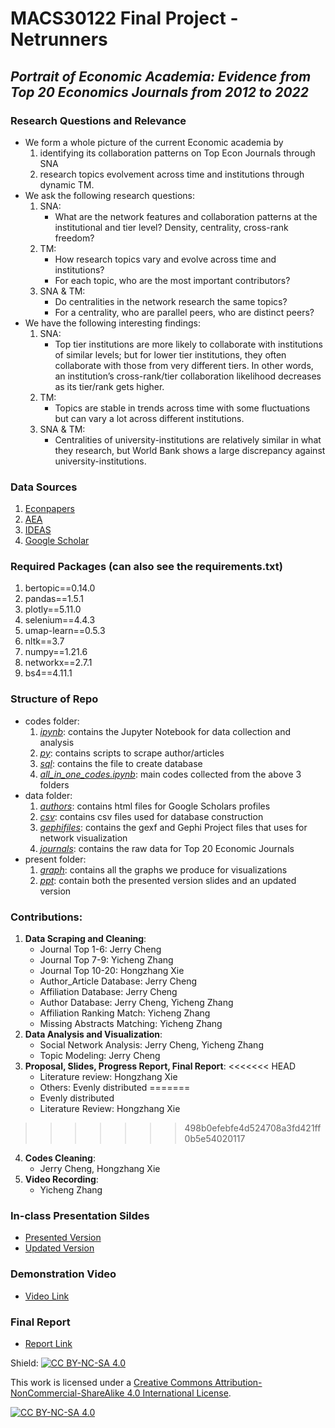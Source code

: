 # MACS30122 Final Project - Netrunners
## *Portrait of Economic Academia: Evidence from Top 20 Economics Journals from 2012 to 2022*
### Research Questions and Relevance
 * We form a whole picture of the current Economic academia by 
    1. identifying its collaboration patterns on Top Econ Journals through SNA
    2. research topics evolvement across time and institutions through dynamic TM.
 * We ask the following research questions:
    1. SNA: 
        - What are the network features and collaboration patterns at the institutional and tier level? Density, centrality, cross-rank freedom?
    2. TM:
        - How research topics vary and evolve across time and institutions? 
        - For each topic, who are the most important contributors?
    3. SNA & TM:
        - Do centralities in the network research the same topics?
        - For a centrality, who are parallel peers, who are distinct peers?
 * We have the following interesting findings:
    1. SNA: 
        - Top tier institutions are more likely to collaborate with institutions of similar levels; but for lower tier institutions, they often collaborate with those from very different tiers. In other words, an institution’s cross-rank/tier collaboration likelihood decreases as its tier/rank gets higher.
    2. TM:
        - Topics are stable in trends across time with some fluctuations but can vary a lot across different institutions.
    3. SNA & TM:
        - Centralities of university-institutions are relatively similar in what they research, but World Bank shows a large discrepancy against university-institutions.

### Data Sources
1. [Econpapers](https://econpapers.repec.org/)
2. [AEA](https://www.aeaweb.org/)
3. [IDEAS](https://ideas.repec.org/)
4. [Google Scholar](https://scholar.google.com/)

### Required Packages (can also see the requirements.txt)
1. bertopic==0.14.0
2. pandas==1.5.1
3. plotly==5.11.0
4. selenium==4.4.3
5. umap-learn==0.5.3
6. nltk==3.7
7. numpy==1.21.6
8. networkx==2.7.1
9. bs4==4.11.1

### Structure of Repo
* codes folder:
    1. [*ipynb*](https://github.com/macs30122-winter23/final-project-netrunner/tree/main/codes/ipynb): contains the Jupyter Notebook for data collection and analysis
    2. [*py*](https://github.com/macs30122-winter23/final-project-netrunner/tree/main/codes/py): contains scripts to scrape author/articles
    3. [*sql*](https://github.com/macs30122-winter23/final-project-netrunner/tree/main/codes/sql): contains the file to create database
    4. [*all_in_one_codes.ipynb*](https://github.com/macs30122-winter23/final-project-netrunner/blob/main/codes/all_in_one_codes.ipynb): main codes collected from the above 3 folders
* data folder:
    1. [*authors*](https://github.com/macs30122-winter23/final-project-netrunner/tree/main/data/authors): contains html files for Google Scholars profiles
    2. [*csv*](https://github.com/macs30122-winter23/final-project-netrunner/tree/main/data/csv): contains csv files used for database construction
    3. [*gephifiles*](https://github.com/macs30122-winter23/final-project-netrunner/tree/main/data/gephifiles): contains the gexf and Gephi Project files that uses for network visualization
    4. [*journals*](https://github.com/macs30122-winter23/final-project-netrunner/tree/main/data/journals): contains the raw data for Top 20 Economic Journals
* present folder:
    1. [*graph*](https://github.com/macs30122-winter23/final-project-netrunner/tree/main/present/graph): contains all the graphs we produce for visualizations
    2. [*ppt*](https://github.com/macs30122-winter23/final-project-netrunner/tree/main/present/ppt): contain both the presented version slides and an updated version

### Contributions:
1. **Data Scraping and Cleaning**:
    - Journal Top 1-6: Jerry Cheng
    - Journal Top 7-9: Yicheng Zhang
    - Journal Top 10-20: Hongzhang Xie
    - Author_Article Database: Jerry Cheng
    - Affiliation Database: Jerry Cheng
    - Author Database: Jerry Cheng, Yicheng Zhang
    - Affiliation Ranking Match: Yicheng Zhang
    - Missing Abstracts Matching: Yicheng Zhang
2. **Data Analysis and Visualization**:
    - Social Network Analysis: Jerry Cheng, Yicheng Zhang
    - Topic Modeling: Jerry Cheng
3. **Proposal, Slides, Progress Report, Final Report**:
<<<<<<< HEAD
    - Literature review: Hongzhang Xie
    - Others: Evenly distributed
=======
    - Evenly distributed
    - Literature Review: Hongzhang Xie
>>>>>>> 498b0efebfe4d524708a3fd421ff0b5e54020117
4. **Codes Cleaning**:
    - Jerry Cheng, Hongzhang Xie
5. **Video Recording**:
    - Yicheng Zhang

### In-class Presentation Sildes
- [Presented Version](https://github.com/macs30122-winter23/final-project-netrunner/blob/main/present/ppt/Netrunner%20-%20MACS30122%20Final%20Project%20-%20Presented.pdf)
- [Updated Version](https://github.com/macs30122-winter23/final-project-netrunner/blob/main/present/ppt/Netrunners%20-%20MACS30122%20Final%20Project%20-%20Updated.pdf)

### Demonstration Video
- [Video Link](https://uchicagoedu-my.sharepoint.com/:v:/g/personal/zycheng_uchicago_edu/EZff7QMXKZNGhE3CpekBDm0B-z03txsei8BCRWwLLoYkFw?e=Ua32pa)

### Final Report
- [Report Link]()

Shield: [![CC BY-NC-SA 4.0][cc-by-nc-sa-shield]][cc-by-nc-sa]

This work is licensed under a
[Creative Commons Attribution-NonCommercial-ShareAlike 4.0 International License][cc-by-nc-sa].

[![CC BY-NC-SA 4.0][cc-by-nc-sa-image]][cc-by-nc-sa]

[cc-by-nc-sa]: http://creativecommons.org/licenses/by-nc-sa/4.0/
[cc-by-nc-sa-image]: https://licensebuttons.net/l/by-nc-sa/4.0/88x31.png
[cc-by-nc-sa-shield]: https://img.shields.io/badge/License-CC%20BY--NC--SA%204.0-lightgrey.svg
